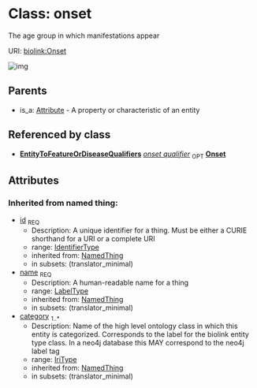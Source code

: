 
# Class: onset


The age group in which manifestations appear

URI: [biolink:Onset](https://w3id.org/biolink/vocab/Onset)

![img](http://yuml.me/diagram/nofunky;dir:TB/class/\[EntityToFeatureOrDiseaseQualifiers]-%20onset%20qualifier%200..1>\[Onset|id(i):identifier_type;name(i):label_type;category(i):iri_type%20%2B],%20\[Attribute]^-\[Onset])

## Parents

 *  is_a: [Attribute](Attribute.md) - A property or characteristic of an entity

## Referenced by class

 *  **[EntityToFeatureOrDiseaseQualifiers](EntityToFeatureOrDiseaseQualifiers.md)** *[onset qualifier](onset_qualifier.md)*  <sub>OPT</sub>  **[Onset](Onset.md)**

## Attributes


### Inherited from named thing:

 * [id](id.md)  <sub>REQ</sub>
    * Description: A unique identifier for a thing. Must be either a CURIE shorthand for a URI or a complete URI
    * range: [IdentifierType](IdentifierType.md)
    * inherited from: [NamedThing](NamedThing.md)
    * in subsets: (translator_minimal)
 * [name](name.md)  <sub>REQ</sub>
    * Description: A human-readable name for a thing
    * range: [LabelType](LabelType.md)
    * inherited from: [NamedThing](NamedThing.md)
    * in subsets: (translator_minimal)
 * [category](category.md)  <sub>1..*</sub>
    * Description: Name of the high level ontology class in which this entity is categorized. Corresponds to the label for the biolink entity type class. In a neo4j database this MAY correspond to the neo4j label tag
    * range: [IriType](IriType.md)
    * inherited from: [NamedThing](NamedThing.md)
    * in subsets: (translator_minimal)
